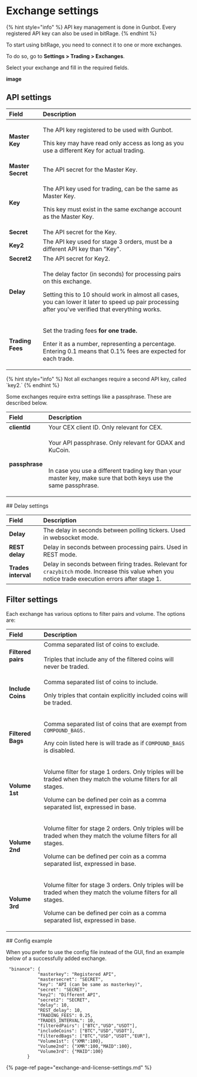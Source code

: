 # Exchange settings

{% hint style="info" %}
API key management is done in Gunbot. Every registered API key can also be used in bitRage.
{% endhint %}

To start using bitRage, you need to connect it to one or more exchanges. 

To do so, go to **Settings &gt; Trading &gt; Exchanges**.

Select your exchange and fill in the required fields.

**image**



## API settings

<table>
  <thead>
    <tr>
      <th style="text-align:left">Field</th>
      <th style="text-align:left">Description</th>
    </tr>
  </thead>
  <tbody>
    <tr>
      <td style="text-align:left"><b>Master Key</b>
      </td>
      <td style="text-align:left">
        <p>The API key registered to be used with Gunbot.</p>
        <p>This key may have read only access as long as you use a different Key
          for actual trading.</p>
      </td>
    </tr>
    <tr>
      <td style="text-align:left"><b>Master Secret</b>
      </td>
      <td style="text-align:left">The API secret for the Master Key.</td>
    </tr>
    <tr>
      <td style="text-align:left"><b>Key</b>
      </td>
      <td style="text-align:left">
        <p>The API key used for trading, can be the same as Master Key.</p>
        <p>This key must exist in the same exchange account as the Master Key.</p>
      </td>
    </tr>
    <tr>
      <td style="text-align:left"><b>Secret</b>
      </td>
      <td style="text-align:left">The API secret for the Key.</td>
    </tr>
    <tr>
      <td style="text-align:left"><b>Key2</b>
      </td>
      <td style="text-align:left">The API key used for stage 3 orders, must be a different API key than
        &quot;Key&quot;.</td>
    </tr>
    <tr>
      <td style="text-align:left"><b>Secret2</b>
      </td>
      <td style="text-align:left">The API secret for Key2.</td>
    </tr>
    <tr>
      <td style="text-align:left"><b>Delay</b>
      </td>
      <td style="text-align:left">
        <p>The delay factor (in seconds) for processing pairs on this exchange.</p>
        <p>Setting this to 10 should work in almost all cases, you can lower it later
          to speed up pair processing after you&apos;ve verified that everything
          works.</p>
      </td>
    </tr>
    <tr>
      <td style="text-align:left"><b>Trading Fees</b>
      </td>
      <td style="text-align:left">
        <p>Set the trading fees <b>for one trade. </b>
        </p>
        <p>Enter it as a number, representing a percentage. Entering 0.1 means that
          0.1% fees are expected for each trade.</p>
      </td>
    </tr>
  </tbody>
</table>{% hint style="info" %}
Not all exchanges require a second API key, called `key2.`
{% endhint %}

Some exchanges require extra settings like a passphrase. These are described below. 

<table>
  <thead>
    <tr>
      <th style="text-align:left">Field</th>
      <th style="text-align:left">Description</th>
    </tr>
  </thead>
  <tbody>
    <tr>
      <td style="text-align:left"><b>clientId</b>
      </td>
      <td style="text-align:left">Your CEX client ID. Only relevant for CEX.</td>
    </tr>
    <tr>
      <td style="text-align:left"><b>passphrase</b>
      </td>
      <td style="text-align:left">
        <p>Your API passphrase. Only relevant for GDAX and KuCoin.</p>
        <p>
          <br />In case you use a different trading key than your master key, make sure
          that both keys use the same passphrase.</p>
      </td>
    </tr>
  </tbody>
</table>## Delay settings

| Field | Description |
| :--- | :--- |
| **Delay** | The delay in seconds between polling tickers. Used in websocket mode. |
| **REST delay** | Delay in seconds between processing pairs. Used in REST mode. |
| **Trades interval** | Delay in seconds between firing trades. Relevant for `crazybitch` mode. Increase this value when you notice trade execution errors after stage 1. |

## Filter settings

Each exchange has various options to filter pairs and volume. The options are:

<table>
  <thead>
    <tr>
      <th style="text-align:left">Field</th>
      <th style="text-align:left">Description</th>
    </tr>
  </thead>
  <tbody>
    <tr>
      <td style="text-align:left"><b>Filtered pairs</b>
      </td>
      <td style="text-align:left">Comma separated list of coins to exclude.
        <br />
        <br />Triples that include any of the filtered coins will never be traded.</td>
    </tr>
    <tr>
      <td style="text-align:left"><b>Include Coins</b>
      </td>
      <td style="text-align:left">
        <p>Comma separated list of coins to include.</p>
        <p></p>
        <p>Only triples that contain explicitly included coins will be traded.</p>
      </td>
    </tr>
    <tr>
      <td style="text-align:left"><b>Filtered Bags</b>
      </td>
      <td style="text-align:left">
        <p>Comma separated list of coins that are exempt from <code>COMPOUND_BAGS.</code>
        </p>
        <p></p>
        <p>Any coin listed here is will trade as if <code>COMPOUND_BAGS</code> is disabled.</p>
      </td>
    </tr>
    <tr>
      <td style="text-align:left"><b>Volume 1st</b>
      </td>
      <td style="text-align:left">
        <p>Volume filter for stage 1 orders. Only triples will be traded when they
          match the volume filters for all stages.</p>
        <p></p>
        <p>Volume can be defined per coin as a comma separated list, expressed in
          base.</p>
      </td>
    </tr>
    <tr>
      <td style="text-align:left"><b>Volume 2nd</b>
      </td>
      <td style="text-align:left">
        <p>Volume filter for stage 2 orders. Only triples will be traded when they
          match the volume filters for all stages.</p>
        <p></p>
        <p>Volume can be defined per coin as a comma separated list, expressed in
          base.</p>
      </td>
    </tr>
    <tr>
      <td style="text-align:left"><b>Volume 3rd</b>
      </td>
      <td style="text-align:left">
        <p>Volume filter for stage 3 orders. Only triples will be traded when they
          match the volume filters for all stages.</p>
        <p></p>
        <p>Volume can be defined per coin as a comma separated list, expressed in
          base.</p>
      </td>
    </tr>
  </tbody>
</table>## Config example

When you prefer to use the config file instead of the GUI, find an example below of a successfully added exchange.

```text
 "binance": {
            "masterkey": "Registered API",
            "mastersecret": "SECRET",
            "key": "API (can be same as masterkey)",
            "secret": "SECRET",
            "key2": "Different API",
            "secret2": "SECRET",
            "delay": 10,
            "REST_delay": 10,
            "TRADING_FEES": 0.25,
            "TRADES_INTERVAL": 10,
            "filteredPairs": ["BTC","USD","USDT"],
            "includeCoins": ["BTC","USD","USDT"],
            "filteredBags": ["BTC","USD","USDT","EUR"],
            "Volume1st": {"XMR":100},
            "Volume2nd": {"XMR":100,"MAID":100},
            "Volume3rd": {"MAID":100}
        }
```



{% page-ref page="exchange-and-license-settings.md" %}

